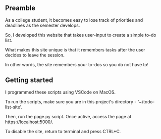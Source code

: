 ##  Preamble

As a college student, it becomes easy to lose track of priorities and deadlines as the semester develops.

So, I developed this website that takes user-input to create a simple to-do list.

What makes this site unique is that it remembers tasks after the user decides to leave the session.

In other words, the site remembers your to-dos so you do not have to!

##  Getting started

I programmed these scripts using VSCode on MacOS. 

To run the scripts, make sure you are in this project's directory - '~/todo-list-site'.

Then, run the page.py script. Once active, access the page at https://localhost:5000/.

To disable the site, return to terminal and press CTRL+C.